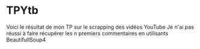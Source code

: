 # TPYtb
Voici le résultat de mon TP sur le scrapping des vidéos YouTube
Je n'ai pas réussi à faire récupérer les n premiers commentaires en utilisants BeautifullSoup4
